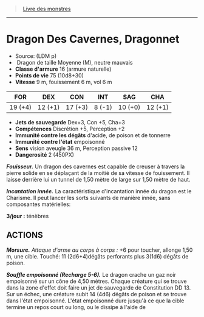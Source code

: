 ﻿> [Livre des monstres](tome_of_beasts.md)

---

# Dragon Des Cavernes, Dragonnet

- Source: (LDM p)
-  Dragon de taille Moyenne (M), neutre mauvais
- **Classe d'armure** 16 (armure naturelle)
- **Points de vie** 75 (10d8+30)
- **Vitesse** 9 m, fouissement 6 m, vol 6 m

|FOR|DEX|CON|INT|SAG|CHA|
|---|---|---|---|---|---|
|19 (+4)|12 (+1)|17 (+3)|8 (-1)|10 (+0)|12 (+1)|

- **Jets de sauvegarde** Dex+3, Con +5, Cha+3
- **Compétences** Discrétion +5, Perception +2
- **Immunité contre les dégâts** d'acide, de poison et de tonnerre
- **Immunité contre l'état** empoisonné
- **Sens** vision aveugle 36 m, Perception passive 12
- **Dangerosité** 2 (450PX)

**_Fouisseur._** Un dragon des cavernes est capable de creuser à travers la pierre solide en se déplaçant de la moitié de sa vitesse de fouissement. Il laisse derrière lui un tunnel de 1,50 mètre de large sur 1,50 mètre de haut.

**_Incantation innée._** La caractéristique d'incantation innée du dragon est le Charisme. Il peut lancer les sorts suivants de manière innée, sans composantes matérielles:

**3/jour :** ténèbres

## ACTIONS

**_Morsure._** _Attaque d'arme au corps à corps :_ +6 pour toucher, allonge 1,50 m, une cible. Touché: 11 (2d6+4)dégâts perforants plus 3(1d6) dégâts de poison.

**_Souffle empoisonné (Recharge 5-6)._** Le dragon crache un gaz noir empoisonné sur un cône de 4,50 mètres. Chaque créature qui se trouve dans la zone d'effet doit faire un jet de sauvegarde de Constitution DD 13. Sur un échec, une créature subit 14 (4d6) dégâts de poison et se trouve dans l'état empoisonné. L'état empoisonné dure jusqu'à ce que la cible termine un repos court ou long, ou le dissipe à l'aide de


